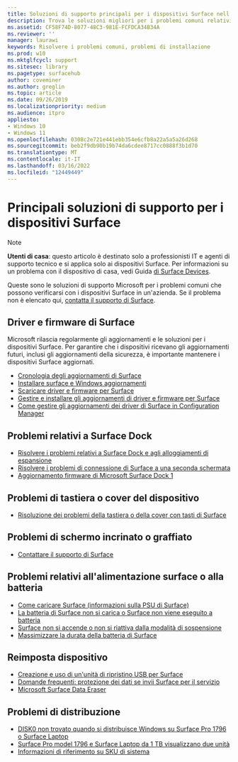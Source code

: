 ```yaml
---
title: Soluzioni di supporto principali per i dispositivi Surface nell'azienda
description: Trova le soluzioni migliori per i problemi comuni relativi all'uso dei dispositivi Surface nell'organizzazione.
ms.assetid: CF58F74D-8077-48C3-981E-FCFDCA34B34A
ms.reviewer: ''
manager: laurawi
keywords: Risolvere i problemi comuni, problemi di installazione
ms.prod: w10
ms.mktglfcycl: support
ms.sitesec: library
ms.pagetype: surfacehub
author: coveminer
ms.author: greglin
ms.topic: article
ms.date: 09/26/2019
ms.localizationpriority: medium
ms.audience: itpro
appliesto:
- Windows 10
- Windows 11
ms.openlocfilehash: 0308c2e721e441ebb354e6cfb8a22a5a5a26d268
ms.sourcegitcommit: beb2f9db90b19b74da6cdee8717cc0888f3b1d70
ms.translationtype: MT
ms.contentlocale: it-IT
ms.lasthandoff: 03/16/2022
ms.locfileid: "12449449"
---
```

# <a name="top-support-solutions-for-surface-devices"></a>Principali soluzioni di supporto per i dispositivi Surface

> [!Note]
> **Utenti di casa**: questo articolo è destinato solo a professionisti IT e agenti di supporto tecnico e si applica solo ai dispositivi Surface. Per informazioni su un problema con il dispositivo di casa, vedi Guida [di Surface Devices](https://support.microsoft.com/products/surface-devices).

Queste sono le soluzioni di supporto Microsoft per i problemi comuni che possono verificarsi con i dispositivi Surface in un'azienda. Se il problema non è elencato qui, [contatta il supporto di Surface](contact-surface-support.md?tabs=online).

## <a name="surface-drivers-and-firmware"></a>Driver e firmware di Surface

Microsoft rilascia regolarmente gli aggiornamenti e le soluzioni per i dispositivi Surface. Per garantire che i dispositivi ricevano gli aggiornamenti futuri, inclusi gli aggiornamenti della sicurezza, è importante mantenere i dispositivi Surface aggiornati.

- [Cronologia degli aggiornamenti di Surface](https://www.microsoft.com/surface/support/install-update-activate/surface-update-history)
- [Installare surface e Windows aggiornamenti](https://www.microsoft.com/surface/support/performance-and-maintenance/install-software-updates-for-surface?os=windows-10&=undefined)
- [Scaricare driver e firmware per Surface](https://support.microsoft.com/help/4023482)
- [Gestire e installare gli aggiornamenti di driver e firmware per Surface](manage-surface-driver-and-firmware-updates.md)
- [Come gestire gli aggiornamenti dei driver di Surface in Configuration Manager](https://support.microsoft.com/help/4098906)

## <a name="surface-dock-issues"></a>Problemi relativi a Surface Dock

- [Risolvere i problemi relativi a Surface Dock e agli alloggiamenti di espansione](https://support.microsoft.com/help/4023468/surface-troubleshoot-surface-dock-and-docking-stations)
- [Risolvere i problemi di connessione di Surface a una seconda schermata](https://support.microsoft.com/help/4023496)
- [Aggiornamento firmware di Microsoft Surface Dock 1](surface-dock-firmware-update.md)

## <a name="device-cover-or-keyboard-issues"></a>Problemi di tastiera o cover del dispositivo

- [Risoluzione dei problemi della tastiera o della cover con tasti di Surface](https://www.microsoft.com/surface/support/hardware-and-drivers/troubleshoot-surface-keyboards)

## <a name="screen-cracked-or-scratched-issues"></a>Problemi di schermo incrinato o graffiato

- [Contattare il supporto di Surface](contact-surface-support.md?tabs=online)

## <a name="surface-power-or-battery-issues"></a>Problemi relativi all'alimentazione surface o alla batteria

- [Come caricare Surface (informazioni sulla PSU di Surface)](https://support.microsoft.com/help/4023496)
- [La batteria di Surface non si carica o Surface non viene eseguito a batteria](https://support.microsoft.com/help/4023536)
- [Surface non si accende o non si riattiva dalla modalità di sospensione](https://support.microsoft.com/help/4023537)
- [Massimizzare la durata della batteria di Surface](https://support.microsoft.com/help/4483194)

## <a name="reset-device"></a>Reimposta dispositivo

- [Creazione e uso di un'unità di ripristino USB per Surface](https://support.microsoft.com/help/4023512)
- [Domande frequenti: protezione dei dati se invii Surface per il servizio](https://support.microsoft.com/help/4023508)
- [Microsoft Surface Data Eraser](microsoft-surface-data-eraser.md)

## <a name="deployment-issues"></a>Problemi di distribuzione

- [DISK0 non trovato quando si distribuisce Windows su Surface Pro 1796 o Surface Laptop](https://support.microsoft.com/help/4046108)
- [Surface Pro model 1796 e Surface Laptop da 1 TB visualizzano due unità](https://support.microsoft.com/help/4046105)
- [Informazioni di riferimento su SKU di sistema](surface-system-sku-reference.md)

